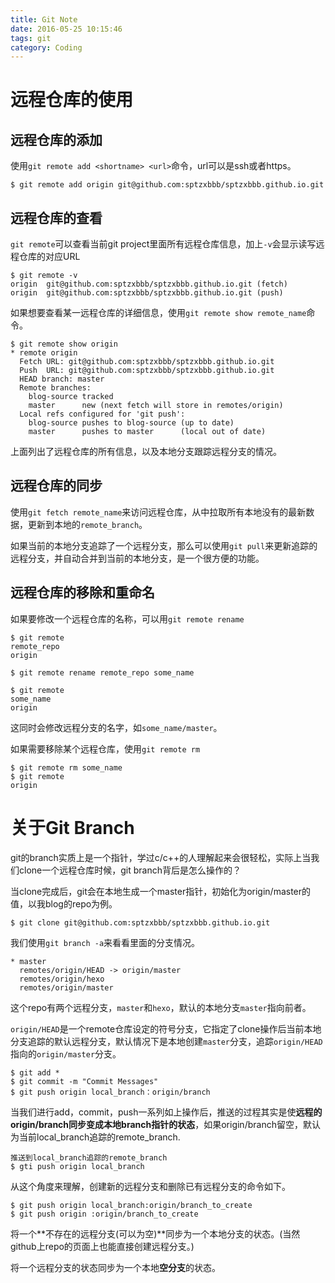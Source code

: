 ```yaml
---
title: Git Note
date: 2016-05-25 10:15:46
tags: git
category: Coding
---
```


# 远程仓库的使用

## 远程仓库的添加

使用`git remote add <shortname> <url>`命令，url可以是ssh或者https。

```
$ git remote add origin git@github.com:sptzxbbb/sptzxbbb.github.io.git
```

<!--more-->

## 远程仓库的查看

`git remote`可以查看当前git project里面所有远程仓库信息，加上`-v`会显示读写远程仓库的对应URL

```
$ git remote -v
origin	git@github.com:sptzxbbb/sptzxbbb.github.io.git (fetch)
origin	git@github.com:sptzxbbb/sptzxbbb.github.io.git (push)
```

如果想要查看某一远程仓库的详细信息，使用`git remote show remote_name`命令。

```
$ git remote show origin
* remote origin
  Fetch URL: git@github.com:sptzxbbb/sptzxbbb.github.io.git
  Push  URL: git@github.com:sptzxbbb/sptzxbbb.github.io.git
  HEAD branch: master
  Remote branches:
    blog-source tracked
    master      new (next fetch will store in remotes/origin)
  Local refs configured for 'git push':
    blog-source pushes to blog-source (up to date)
    master      pushes to master      (local out of date)
```

上面列出了远程仓库的所有信息，以及本地分支跟踪远程分支的情况。


## 远程仓库的同步

使用`git fetch remote_name`来访问远程仓库，从中拉取所有本地没有的最新数据，更新到本地的`remote_branch`。

如果当前的本地分支追踪了一个远程分支，那么可以使用`git pull`来更新追踪的远程分支，并自动合并到当前的本地分支，是一个很方便的功能。

## 远程仓库的移除和重命名

如果要修改一个远程仓库的名称，可以用`git remote rename`

```
$ git remote
remote_repo
origin

$ git remote rename remote_repo some_name

$ git remote
some_name
origin
```

这同时会修改远程分支的名字，如`some_name/master`。

如果需要移除某个远程仓库，使用`git remote rm`

```
$ git remote rm some_name
$ git remote
origin
```

# 关于Git Branch

git的branch实质上是一个指针，学过c/c++的人理解起来会很轻松，实际上当我们clone一个远程仓库时候，git branch背后是怎么操作的？

<!--more-->

当clone完成后，git会在本地生成一个master指针，初始化为origin/master的值，以我blog的repo为例。

```
$ git clone git@github.com:sptzxbbb/sptzxbbb.github.io.git
```

我们使用`git branch -a`来看看里面的分支情况。

```
* master
  remotes/origin/HEAD -> origin/master
  remotes/origin/hexo
  remotes/origin/master
```

这个repo有两个远程分支，`master`和`hexo`，默认的本地分支`master`指向前者。

`origin/HEAD`是一个remote仓库设定的符号分支，它指定了clone操作后当前本地分支追踪的默认远程分支，默认情况下是本地创建`master`分支，追踪`origin/HEAD`指向的`origin/master`分支。


```
$ git add *
$ git commit -m "Commit Messages"
$ git push origin local_branch：origin/branch
```

当我们进行add，commit，push一系列如上操作后，推送的过程其实是使**远程的origin/branch同步变成本地branch指针的状态**，如果origin/branch留空，默认为当前local_branch追踪的remote_branch.

```
推送到local_branch追踪的remote_branch
$ gti push origin local_branch
```

从这个角度来理解，创建新的远程分支和删除已有远程分支的命令如下。

```
$ git push origin local_branch:origin/branch_to_create
$ git push origin :origin/branch_to_create
```

将一个**不存在的远程分支(可以为空)**同步为一个本地分支的状态。(当然github上repo的页面上也能直接创建远程分支。)

将一个远程分支的状态同步为一个本地**空分支**的状态。

